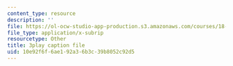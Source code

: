 ```yaml
---
content_type: resource
description: ''
file: https://ol-ocw-studio-app-production.s3.amazonaws.com/courses/18-085-computational-science-and-engineering-i-fall-2008/10e92f6f6ae192a36b3c39b8052c92d5_bElQTlIWCr8.srt
file_type: application/x-subrip
resourcetype: Other
title: 3play caption file
uid: 10e92f6f-6ae1-92a3-6b3c-39b8052c92d5
---
```

